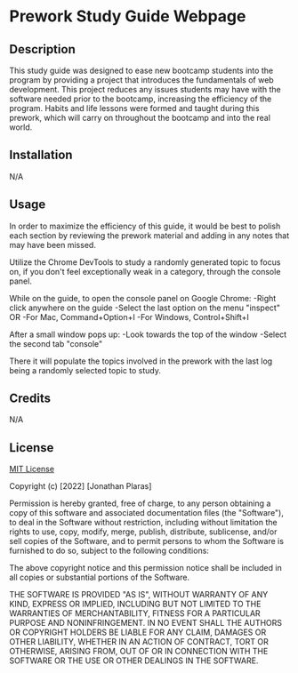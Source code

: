 # Prework Study Guide Webpage

## Description

This study guide was designed to ease new bootcamp students into the program by providing a project that introduces the fundamentals of web development. 
This project reduces any issues students may have with the software needed prior to the bootcamp, increasing the efficiency of the program. 
Habits and life lessons were formed and taught during this prework, which will carry on throughout the bootcamp and into the real world.

## Installation

N/A

## Usage

In order to maximize the efficiency of this guide, it would be best to polish each section by reviewing the prework material and adding in any notes that may have been missed. 

Utilize the Chrome DevTools to study a randomly generated topic to focus on, if you don't feel exceptionally weak in a category, through the console panel.

While on the guide, to open the console panel on Google Chrome:
-Right click anywhere on the guide
-Select the last option on the menu "inspect" 
OR
-For Mac, Command+Option+I 
-For Windows, Control+Shift+I 

After a small window pops up:
-Look towards the top of the window 
-Select the second tab "console"

There it will populate the topics involved in the prework with the last log being a randomly selected topic to study.

## Credits

N/A

## License

[MIT License](https://choosealicense.com/licenses/mit/)

Copyright (c) [2022] [Jonathan Plaras]

Permission is hereby granted, free of charge, to any person obtaining a copy
of this software and associated documentation files (the "Software"), to deal
in the Software without restriction, including without limitation the rights
to use, copy, modify, merge, publish, distribute, sublicense, and/or sell
copies of the Software, and to permit persons to whom the Software is
furnished to do so, subject to the following conditions:

The above copyright notice and this permission notice shall be included in all
copies or substantial portions of the Software.

THE SOFTWARE IS PROVIDED "AS IS", WITHOUT WARRANTY OF ANY KIND, EXPRESS OR
IMPLIED, INCLUDING BUT NOT LIMITED TO THE WARRANTIES OF MERCHANTABILITY,
FITNESS FOR A PARTICULAR PURPOSE AND NONINFRINGEMENT. IN NO EVENT SHALL THE
AUTHORS OR COPYRIGHT HOLDERS BE LIABLE FOR ANY CLAIM, DAMAGES OR OTHER
LIABILITY, WHETHER IN AN ACTION OF CONTRACT, TORT OR OTHERWISE, ARISING FROM,
OUT OF OR IN CONNECTION WITH THE SOFTWARE OR THE USE OR OTHER DEALINGS IN THE
SOFTWARE.